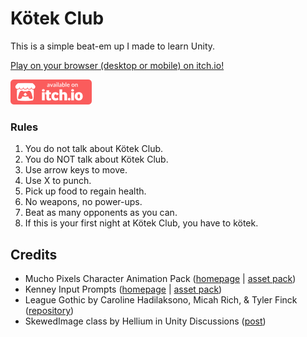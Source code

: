 # Kötek Club
This is a simple beat-em up I made to learn Unity.

[Play on your browser (desktop or mobile) on itch.io!](https://valthoron.itch.io/kotekclub)

[![itch.io](itch-badge.png)](https://valthoron.itch.io/kotekclub)

### Rules
1. You do not talk about Kötek Club.
2. You do NOT talk about Kötek Club.
3. Use arrow keys to move.
4. Use X to punch.
5. Pick up food to regain health.
8. No weapons, no power-ups.
7. Beat as many opponents as you can.
8. If this is your first night at Kötek Club, you have to kötek.

## Credits
- Mucho Pixels Character Animation Pack ([homepage](https://www.muchopixels.com) | [asset pack](https://muchopixels.itch.io/character-animation-asset-pack))
- Kenney Input Prompts ([homepage](https://www.kenney.nl) | [asset pack](https://kenney.nl/assets/input-prompts))
- League Gothic by Caroline Hadilaksono, Micah Rich, & Tyler Finck ([repository](https://github.com/theleagueof/league-gothic))
- SkewedImage class by Hellium in Unity Discussions ([post](https://discussions.unity.com/t/is-it-possible-to-skew-or-shear-ui-elements-in-unity/149795/5))